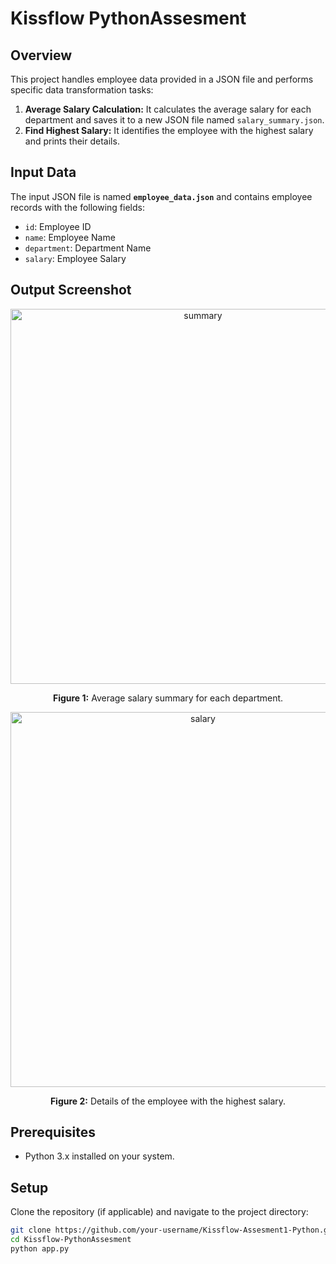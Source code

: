 # Kissflow PythonAssesment

## Overview
This project handles employee data provided in a JSON file and performs specific data transformation tasks:

1. **Average Salary Calculation:** It calculates the average salary for each department and saves it to a new JSON file named `salary_summary.json`.
2. **Find Highest Salary:** It identifies the employee with the highest salary and prints their details.

## Input Data
The input JSON file is named **`employee_data.json`** and contains employee records with the following fields:
- `id`: Employee ID
- `name`: Employee Name
- `department`: Department Name
- `salary`: Employee Salary

## Output Screenshot

<div align="center">
    <img src="https://github.com/user-attachments/assets/19270d7a-806a-4e9d-b74f-4e58fd33bb2c" alt="summary" width="600">
    <p><b>Figure 1:</b> Average salary summary for each department.</p>
</div>

<div align="center">
    <img src="https://github.com/user-attachments/assets/17fd8970-edb8-44b1-9864-0b7f67ffe207" alt="salary" width="600">
    <p><b>Figure 2:</b> Details of the employee with the highest salary.</p>
</div>



## Prerequisites

- Python 3.x installed on your system.

## Setup

Clone the repository (if applicable) and navigate to the project directory:

```bash
git clone https://github.com/your-username/Kissflow-Assesment1-Python.git
cd Kissflow-PythonAssesment
python app.py


